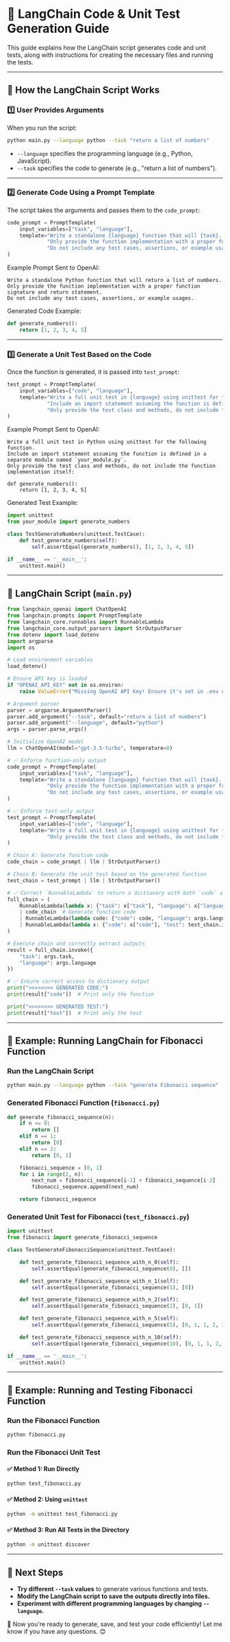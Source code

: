 # 📌 LangChain Code & Unit Test Generation Guide

This guide explains how the LangChain script generates code and unit tests, along with instructions for creating the necessary files and running the tests.

---

## **🚀 How the LangChain Script Works**
### **1️⃣ User Provides Arguments**
When you run the script:
```sh
python main.py --language python --task "return a list of numbers"
```
- `--language` specifies the programming language (e.g., Python, JavaScript).
- `--task` specifies the code to generate (e.g., "return a list of numbers").

---

### **2️⃣ Generate Code Using a Prompt Template**
The script takes the arguments and passes them to the `code_prompt`:
```python
code_prompt = PromptTemplate(
    input_variables=["task", "language"],
    template="Write a standalone {language} function that will {task}. "
             "Only provide the function implementation with a proper function signature and return statement. "
             "Do not include any test cases, assertions, or example usages."
)
```
Example Prompt Sent to OpenAI:
```
Write a standalone Python function that will return a list of numbers.
Only provide the function implementation with a proper function signature and return statement.
Do not include any test cases, assertions, or example usages.
```
Generated Code Example:
```python
def generate_numbers():
    return [1, 2, 3, 4, 5]
```

---

### **3️⃣ Generate a Unit Test Based on the Code**
Once the function is generated, it is passed into `test_prompt`:
```python
test_prompt = PromptTemplate(
    input_variables=["code", "language"],
    template="Write a full unit test in {language} using unittest for the following function. "
             "Include an import statement assuming the function is defined in a separate module named `your_module.py`. "
             "Only provide the test class and methods, do not include the function implementation itself:\n\n{code}"
)
```
Example Prompt Sent to OpenAI:
```
Write a full unit test in Python using unittest for the following function.
Include an import statement assuming the function is defined in a separate module named `your_module.py`.
Only provide the test class and methods, do not include the function implementation itself:

def generate_numbers():
    return [1, 2, 3, 4, 5]
```
Generated Test Example:
```python
import unittest
from your_module import generate_numbers

class TestGenerateNumbers(unittest.TestCase):
    def test_generate_numbers(self):
        self.assertEqual(generate_numbers(), [1, 2, 3, 4, 5])

if __name__ == '__main__':
    unittest.main()
```

---

## **🔗 LangChain Script (`main.py`)**

```python
from langchain_openai import ChatOpenAI
from langchain.prompts import PromptTemplate
from langchain_core.runnables import RunnableLambda
from langchain_core.output_parsers import StrOutputParser
from dotenv import load_dotenv
import argparse
import os

# Load environment variables
load_dotenv()

# Ensure API key is loaded
if "OPENAI_API_KEY" not in os.environ:
    raise ValueError("Missing OpenAI API Key! Ensure it's set in .env or manually in os.environ.")

# Argument parser
parser = argparse.ArgumentParser()
parser.add_argument("--task", default="return a list of numbers")
parser.add_argument("--language", default="python")
args = parser.parse_args()

# Initialize OpenAI model
llm = ChatOpenAI(model="gpt-3.5-turbo", temperature=0)

# ✅ Enforce function-only output
code_prompt = PromptTemplate(
    input_variables=["task", "language"],
    template="Write a standalone {language} function that will {task}. "
             "Only provide the function implementation with a proper function signature and return statement. "
             "Do not include any test cases, assertions, or example usages."
)

# ✅ Enforce test-only output
test_prompt = PromptTemplate(
    input_variables=["code", "language"],
    template="Write a full unit test in {language} using unittest for the following function. "
             "Only provide the test class and methods, do not include the function implementation itself:\n\n{code}"
)

# Chain A: Generate function code
code_chain = code_prompt | llm | StrOutputParser()

# Chain B: Generate the unit test based on the generated function
test_chain = test_prompt | llm | StrOutputParser()

# ✅ Correct `RunnableLambda` to return a dictionary with both `code` and `test`
full_chain = (
    RunnableLambda(lambda x: {"task": x["task"], "language": x["language"]})  # Prepare input
    | code_chain  # Generate function code
    | RunnableLambda(lambda code: {"code": code, "language": args.language})  # Pass both `code` and `language`
    | RunnableLambda(lambda x: {"code": x["code"], "test": test_chain.invoke(x)})  # Generate test and return both
)

# Execute chain and correctly extract outputs
result = full_chain.invoke({
    "task": args.task,
    "language": args.language
})

# ✅ Ensure correct access to dictionary output
print(">>>>>>>> GENERATED CODE:")
print(result["code"])  # Print only the function

print(">>>>>>>> GENERATED TEST:")
print(result["test"])  # Print only the test
```

---

## **📌 Example: Running LangChain for Fibonacci Function**
### **Run the LangChain Script**
```sh
python main.py --language python --task "generate Fibonacci sequence"
```

### **Generated Fibonacci Function (`fibonacci.py`)**
```python
def generate_fibonacci_sequence(n):
    if n <= 0:
        return []
    elif n == 1:
        return [0]
    elif n == 2:
        return [0, 1]

    fibonacci_sequence = [0, 1]
    for i in range(2, n):
        next_num = fibonacci_sequence[i-1] + fibonacci_sequence[i-2]
        fibonacci_sequence.append(next_num)

    return fibonacci_sequence
```

### **Generated Unit Test for Fibonacci (`test_fibonacci.py`)**
```python
import unittest
from fibonacci import generate_fibonacci_sequence

class TestGenerateFibonacciSequence(unittest.TestCase):

    def test_generate_fibonacci_sequence_with_n_0(self):
        self.assertEqual(generate_fibonacci_sequence(0), [])

    def test_generate_fibonacci_sequence_with_n_1(self):
        self.assertEqual(generate_fibonacci_sequence(1), [0])

    def test_generate_fibonacci_sequence_with_n_2(self):
        self.assertEqual(generate_fibonacci_sequence(2), [0, 1])

    def test_generate_fibonacci_sequence_with_n_5(self):
        self.assertEqual(generate_fibonacci_sequence(5), [0, 1, 1, 2, 3])

    def test_generate_fibonacci_sequence_with_n_10(self):
        self.assertEqual(generate_fibonacci_sequence(10), [0, 1, 1, 2, 3, 5, 8, 13, 21, 34])

if __name__ == '__main__':
    unittest.main()
```
---

## **📌 Example: Running and Testing Fibonacci Function**
### **Run the Fibonacci Function**
```sh
python fibonacci.py
```

### **Run the Fibonacci Unit Test**
#### ✅ **Method 1: Run Directly**
```sh
python test_fibonacci.py
```
#### ✅ **Method 2: Using `unittest`**
```sh
python -m unittest test_fibonacci.py
```
#### ✅ **Method 3: Run All Tests in the Directory**
```sh
python -m unittest discover
```

---

## **🎯 Next Steps**
- **Try different `--task` values** to generate various functions and tests.
- **Modify the LangChain script to save the outputs directly into files.**
- **Experiment with different programming languages by changing `--language`.**

🚀 Now you're ready to generate, save, and test your code efficiently! Let me know if you have any questions. 😊

